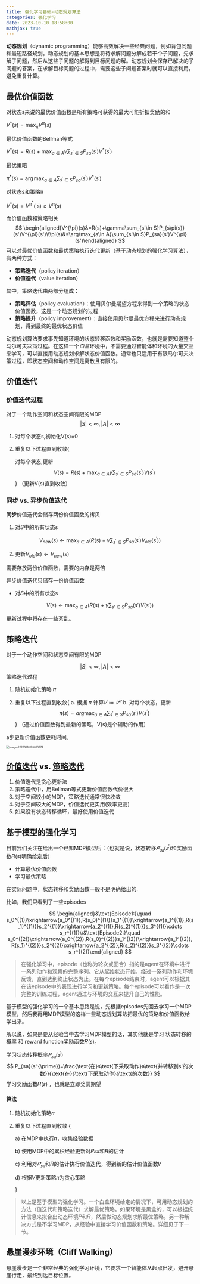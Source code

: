 ```yaml
---
title: 强化学习基础-动态规划算法
categories: 强化学习
date: 2023-10-10 18:58:00
mathjax: true
---
```


**动态规划**（dynamic programming）能够高效解决一些经典问题，例如背包问题和最短路径规划。动态规划的基本思想是将待求解问题分解成若干个子问题，先求解子问题，然后从这些子问题的解得到目标问题的解。动态规划会保存已解决的子问题的答案，在求解目标问题的过程中，需要这些子问题答案时就可以直接利用，避免重复计算。

## 最优价值函数

对状态s来说的最优价值函数是所有策略可获得的最大可能折扣奖励的和

$V^{*}(s)=\max _{\pi} V^{\pi}(s)$

最优价值函数的Bellman等式

$V^{*}(s)=R(s)+\max _{a \in A} \gamma \sum_{s^{\prime} \in S} P_{s a}\left(s^{\prime}\right) V^{*}\left(s^{\prime}\right)$

最优策略

$\pi^{*}(s)=\arg \max _{a \in A} \sum_{s^{\prime} \in S} P_{s a}\left(s^{\prime}\right) V^{*}\left(s^{\prime}\right)$

对状态s和策略π

$V^{*}(s)=V^{\pi^{*}}(\mathrm{~s}) \geq V^{\pi}(s)$



而价值函数和策略相关
$$
\begin{aligned}V^{\pi}(s)&=R(s)+\gamma\sum_{s'\in S}P_{s\pi(s)}(s')V^{\pi}(s')\\\pi(s)&=\arg\max_{a\in A}\sum_{s'\in S}P_{sa}(s')V^{\pi}(s')\end{aligned}
$$
可以对最优价值函数和最优策略执行迭代更新（基于动态规划的强化学习算法），有两种方式：

- **策略迭代**（policy iteration）
- **价值迭代**（value iteration）

其中，策略迭代由两部分组成：

- **策略评估**（policy evaluation）：使用贝尔曼期望方程来得到一个策略的状态价值函数，这是一个动态规划的过程
- **策略提升**（policy improvement）：直接使用贝尔曼最优方程来进行动态规划，得到最终的最优状态价值

动态规划算法要求事先知道环境的状态转移函数和奖励函数，也就是需要知道整个马尔可夫决策过程。在这样一个*白盒*环境中，不需要通过智能体和环境的大量交互来学习，可以直接用动态规划求解状态价值函数。通常也只适用于有限马尔可夫决策过程，即状态空间和动作空间是离散且有限的。

## 价值迭代

### 价值迭代过程

对于一个动作空间和状态空间有限的MDP
$$
|S|<\infty,|A|<\infty
$$
1. 对每个状态s,初始化V(s)=0

2. 重复以下过程直到收敛{

   对每个状态,更新
$$
   V(s)=R(s)+\max_{a\in A}\gamma\sum_{s^{\prime}\in S}P_{sa}(s^{\prime})V(s^{\prime})
$$
   }	（更新V(s)直到收敛）

### 同步 vs. 异步价值迭代

**同步**价值迭代会储存两份价值函数的拷贝

1. 对𝑆中的所有状态s

$$
   V_{new}(s)\leftarrow\max_{a\in A}\left(R(s)+\gamma\sum_{s^{\prime}\in S}P_{sa}(s^{\prime})V_{old}(s^{\prime})\right)
$$

2. 更新$V_{old}(s)\leftarrow V_{new}(s)$

需要存放两份价值函数，需要的内存是两倍



异步价值迭代只储存一份价值函数

- 对𝑆中的所有状态s

$$
V(s)\leftarrow\max_{a\in A}\left(R(s)+\gamma\sum_{s'\in S}P_{sa}(s')V(s')\right)
$$

更新过程中将存在一些紊乱。



## 策略迭代

对于一个动作空间和状态空间有限的MDP

$$
|S|<\infty,|A|<\infty
$$
策略迭代过程

1. 随机初始化策略 𝜋

2. 重复以下过程直到收敛{ 
   a. 根据 𝜋 计算$𝑉 ≔ 𝑉^𝜋$
   b. 对每个状态，更新
$$
   \pi(s)=arg\max_{a\in A}\sum_{s^{\prime}\in S}P_{sa}(s^{\prime})V(s^{\prime})
$$
   }	（通过价值函数得到最新的策略，V(s)是个辅助的作用）

a步更新价值函数更耗时间。

<img src="/images/image-20231010193833579.png" alt="image-20231010193833579" style="zoom:50%;" />

## [价值迭代](#价值迭代) vs. [策略迭代](#策略迭代)

1. 价值迭代是贪心更新法
2. 策略迭代中，用Bellman等式更新价值函数代价很大
3. 对于空间较小的MDP，策略迭代通常很快收敛
4. 对于空间较大的MDP，价值选代更实用(效率更高)
5. 如果没有状态转移循环，最好使用价值迭代

## 基于模型的强化学习

目前我们关注在给出一个已知MDP模型后：（也就是说，状态转移$𝑃_{𝑠𝑎}(𝑠^′)$和奖励函数𝑅(𝑠)明确给定后）

- 计算最优价值函数
- 学习最优策略

在实际问题中，状态转移和奖励函数一般不是明确给出的.

比如，我们只看到了一些episodes

$$
\begin{aligned}&\text{Episode1:}\quad s_0^{(1)}\xrightarrow{a_0^{(1)},R(s_0)^{(1)}}s_1^{(1)}\xrightarrow{a_1^{(1)},R(s_1)^{(1)}}s_2^{(1)}\xrightarrow{a_2^{(1)},R(s_2)^{(1)}}s_3^{(1)}\cdots s_r^{(1)}\\&\text{Episode2:}\quad s_0^{(2)}\xrightarrow{a_0^{(2)},R(s_0)^{(2)}}s_1^{(2)}\xrightarrow{a_1^{(2)},R(s_1)^{(2)}}s_2^{(2)}\xrightarrow{a_2^{(2)},R(s_2)^{(2)}}s_3^{(2)}\cdots s_r^{(2)}\end{aligned}
$$

> 在强化学习中，episode（也称为轮次或回合）指的是agent在环境中进行一系列动作和观察的完整序列。它从起始状态开始，经过一系列动作和环境反馈，直到达到终止状态为止。在每个episode结束时，agent可以根据其在该episode中的表现进行学习和更新策略。每个episode可以看作是一次完整的训练过程，agent通过与环境的交互来提升自己的性能。

基于模型的强化学习的一个基本思路是说，先根据episodes先回去学习一个MDP模型，然后我再用MDP模型的这样一些动态规划算法把最优的策略和价值函数给学出来。

所以说，如果是要从经验当中去学习MDP模型的话，其实他就是学习 状态转移的概率 和  reward function奖励函数𝑅(𝑠)。

学习状态转移概率$𝑃_{𝑠𝑎}(𝑠^′)$
$$
P_{sa}(s^{\prime})=\frac{\text{在}s\text{下采取动作}a\text{并转移到s'的次数}}{\text{在}s\text{下采取动作}a\text{的次数}}
$$
学习奖励函数𝑅(𝑠) ，也就是立即奖赏期望



#### 算法

1. 随机初始化策略𝜋

2. 重复以下过程直到收敛 {

   a) 在MDP中执行𝜋，收集经验数据

   b) 使用MDP中的累积经验更新对𝑃𝑠𝑎和𝑅的估计

   c) 利用对$𝑃_{𝑠𝑎}$和𝑅的估计执行价值迭代，得到新的估计价值函数𝑉

   d) 根据𝑉更新策略𝜋为贪心策略

   }

> 以上是基于模型的强化学习。一个白盒环境给定的情况下，可用动态规划的方法（值迭代和策略迭代）求解最优策略。如果环境是黑盒的，可以根据统计信息来拟合出动态环境𝑃和𝑅，然后做动态规划求解最优策略。另一种解决方式是不学习MDP，从经验中直接学习价值函数和策略。详细见于下一节。







## 悬崖漫步环境（Cliff Walking）

悬崖漫步是一个非常经典的强化学习环境，它要求一个智能体从起点出发，避开悬崖行走，最终到达目标位置。




